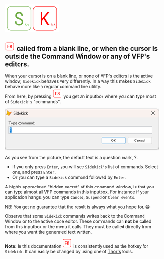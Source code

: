 [![Sidekick](Images/SKLogo.png)](../README.md)

## ![`F8`](Images/F8.png) called from a blank line, or when the cursor is outside the Command Window or any of VFP's editors.

When your cursor is on a blank line, or none of VFP's editors is the active window, `Sidekick` behaves very differently. In a way this makes `Sidekick` behave more like a regular command line utility.   
From here, by pressing ![`F8`](Images/F8.png) you get an inputbox where you can type most of `Sidekick's` "commands".

![skf 8](./Images/skf8.png)

As you see from the picture, the default text is a question mark, ?.  
* If you only press `Enter`, you will see `Sidekick's` list of commands. Select one, and press `Enter`.
* Or you can type a `Sidekick` command followed by `Enter`.

A highly appreciated "hidden secret" of this command window, is that you can type almost all VFP commands in this inputbox. For instance if your application hangs, you can type `Cancel`, `Suspend` or `Clear events`. 

NB! You get no guarantee that the result is always what you hope for. :grin:

Observe that some `Sidekick` commands writes back to the Command Window or to the active code editor. These commands can **not** be called from this inputbox or the menu it calls. They must be called directly from where you want the generated text written.


**Note:** In this documentation ![`F8`](Images/F8.png) is consistently used as the hotkey for `Sidekick`. It can easily be changed by using one of [Thor's](https://github.com/VFPX/Thor) tools. 
